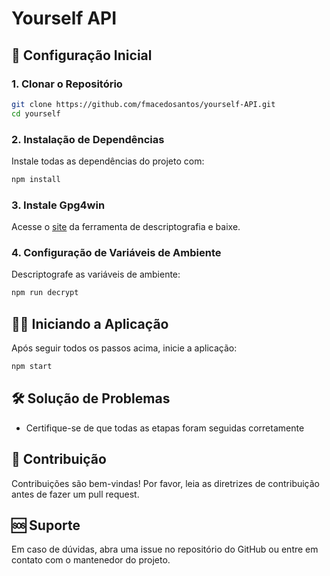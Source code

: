 # Yourself API

## 🔧 Configuração Inicial

### 1. Clonar o Repositório
```bash
git clone https://github.com/fmacedosantos/yourself-API.git
cd yourself
```

### 2. Instalação de Dependências
Instale todas as dependências do projeto com:
```bash
npm install
```

### 3. Instale Gpg4win
Acesse o [site](https://www.gpg4win.org/get-gpg4win.html) da ferramenta de descriptografia e baixe.

### 4. Configuração de Variáveis de Ambiente
Descriptografe as variáveis de ambiente:
```bash
npm run decrypt
```

## 🏃‍♂️ Iniciando a Aplicação
Após seguir todos os passos acima, inicie a aplicação:
```bash
npm start
```

## 🛠️ Solução de Problemas
- Certifique-se de que todas as etapas foram seguidas corretamente

## 🤝 Contribuição
Contribuições são bem-vindas! Por favor, leia as diretrizes de contribuição antes de fazer um pull request.

## 🆘 Suporte
Em caso de dúvidas, abra uma issue no repositório do GitHub ou entre em contato com o mantenedor do projeto.